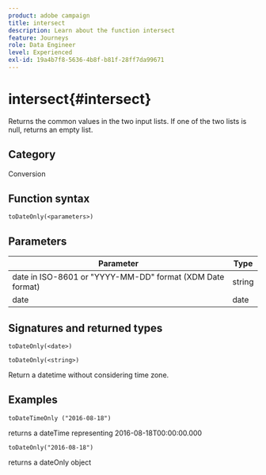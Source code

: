 ```yaml
---
product: adobe campaign
title: intersect
description: Learn about the function intersect
feature: Journeys
role: Data Engineer
level: Experienced
exl-id: 19a4b7f8-5636-4b8f-b81f-28ff7da99671
---
```

# intersect{#intersect}

Returns the common values in the two input lists. If one of the two lists is null, returns an empty list.

## Category

Conversion

## Function syntax

`toDateOnly(<parameters>)`

## Parameters

| Parameter | Type             |
|-----------|------------------|
| date in ISO-8601 or "YYYY-MM-DD" format (XDM Date format) | string |
| date | date |

## Signatures and returned types

`toDateOnly(<date>)`

`toDateOnly(<string>)`

Return a datetime without considering time zone.

## Examples

`toDateTimeOnly ("2016-08-18")`

returns a dateTime representing 2016-08-18T00:00:00.000

`toDateOnly("2016-08-18")`

returns a dateOnly object